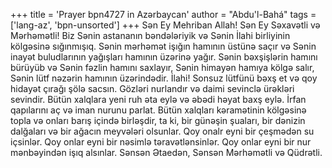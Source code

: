 +++
title = 'Prayer bpn4727 in Azərbaycan'
author = "Abdu'l-Bahá"
tags = ['lang-az', 'bpn-unsorted']
+++
Sən Ey Mehriban Allah! Sən Ey Səxavətli və Mərhəmətli! Biz Sənin astananın bəndələriyik və Sənin İlahi birliyinin kölgəsinə sığınmışıq. Sənin mərhəmət işığın hamının üstünə saçır və Sənin inayət buludlarının yağışları hamının üzərinə yağır. Sənin bəxşişlərin hamını bürüyüb və Sənin fəzlin hamını saxlayır, Sənin himayən hamıya kölgə salır, Sənin lütf nəzərin hamının üzərindədir. İlahi! Sonsuz lütfünü bəxş et və qoy hidayət çırağı şölə sacsın. Gözləri nurlandır və daimi sevinclə ürəkləri sevindir. Bütün xalqlara yeni ruh əta eylə və əbədi həyat baxş eylə. İrfan qapılarını aç və iman nurunu parlat. Bütün xalqları kəramətinin kölgəsinə topla və onları barış içində birləşdir, ta ki, bir günəşin şuaları, bir dənizin dalğaları və bir ağacın meyvələri olsunlar. Qoy onalr eyni bir çeşmədən su içsinlər. Qoy onlar eyni bir nəsimlə təravətlənsinlər. Qoy onlar eyni bir nur mənbəyindən işıq alsınlar. Sənsən Ətaedən, Sənsən Mərhəmətli və Qüdrətli.
